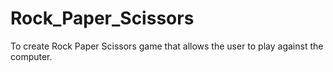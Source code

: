 # Rock_Paper_Scissors
 To create Rock Paper Scissors game that allows the user to play  against the computer.
